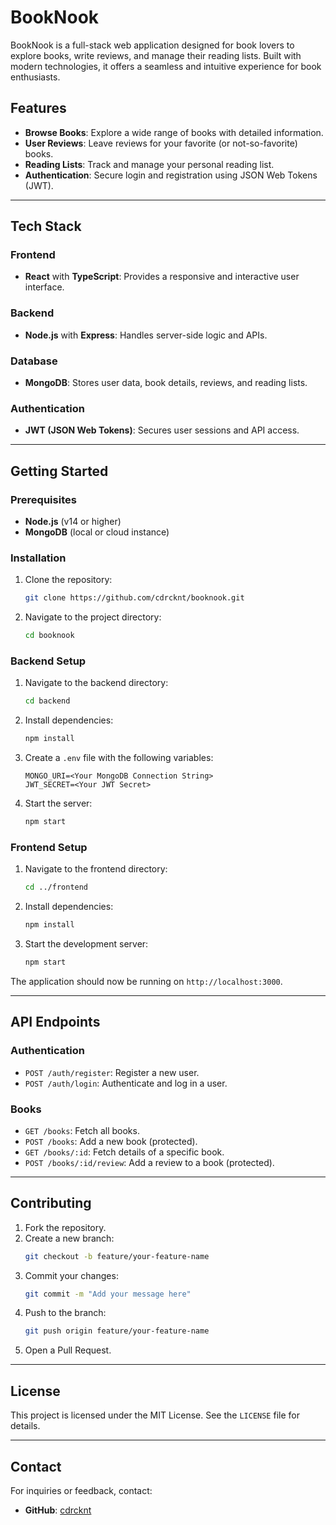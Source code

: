 # BookNook

BookNook is a full-stack web application designed for book lovers to explore books, write reviews, and manage their reading lists. Built with modern technologies, it offers a seamless and intuitive experience for book enthusiasts.

## Features

- **Browse Books**: Explore a wide range of books with detailed information.
- **User Reviews**: Leave reviews for your favorite (or not-so-favorite) books.
- **Reading Lists**: Track and manage your personal reading list.
- **Authentication**: Secure login and registration using JSON Web Tokens (JWT).

---

## Tech Stack

### Frontend
- **React** with **TypeScript**: Provides a responsive and interactive user interface.

### Backend
- **Node.js** with **Express**: Handles server-side logic and APIs.

### Database
- **MongoDB**: Stores user data, book details, reviews, and reading lists.

### Authentication
- **JWT (JSON Web Tokens)**: Secures user sessions and API access.

---

## Getting Started

### Prerequisites
- **Node.js** (v14 or higher)
- **MongoDB** (local or cloud instance)

### Installation
1. Clone the repository:
   ```bash
   git clone https://github.com/cdrcknt/booknook.git
   ```
2. Navigate to the project directory:
   ```bash
   cd booknook
   ```

### Backend Setup
1. Navigate to the backend directory:
   ```bash
   cd backend
   ```
2. Install dependencies:
   ```bash
   npm install
   ```
3. Create a `.env` file with the following variables:
   ```env
   MONGO_URI=<Your MongoDB Connection String>
   JWT_SECRET=<Your JWT Secret>
   ```
4. Start the server:
   ```bash
   npm start
   ```

### Frontend Setup
1. Navigate to the frontend directory:
   ```bash
   cd ../frontend
   ```
2. Install dependencies:
   ```bash
   npm install
   ```
3. Start the development server:
   ```bash
   npm start
   ```

The application should now be running on `http://localhost:3000`.

---

## API Endpoints

### Authentication
- `POST /auth/register`: Register a new user.
- `POST /auth/login`: Authenticate and log in a user.

### Books
- `GET /books`: Fetch all books.
- `POST /books`: Add a new book (protected).
- `GET /books/:id`: Fetch details of a specific book.
- `POST /books/:id/review`: Add a review to a book (protected).

---

## Contributing
1. Fork the repository.
2. Create a new branch:
   ```bash
   git checkout -b feature/your-feature-name
   ```
3. Commit your changes:
   ```bash
   git commit -m "Add your message here"
   ```
4. Push to the branch:
   ```bash
   git push origin feature/your-feature-name
   ```
5. Open a Pull Request.

---

## License

This project is licensed under the MIT License. See the `LICENSE` file for details.

---

## Contact

For inquiries or feedback, contact:
- **GitHub**: [cdrcknt](https://github.com/cdrcknt)
